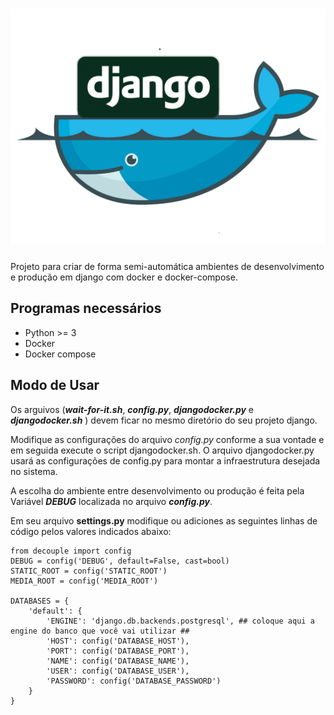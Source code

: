 ﻿


# ![Django-Docker](django-docker.png)
Projeto para criar de forma semi-automática ambientes de desenvolvimento e produção em django com docker e docker-compose.

## Programas necessários

 - Python >= 3
 - Docker
 - Docker compose

## Modo de Usar
Os arguivos (***wait-for-it.sh***, ***config.py***, ***djangodocker.py*** e ***djangodocker.sh*** ) devem ficar no mesmo diretório do seu projeto django.

 Modifique as configurações do arquivo *config.py* conforme a sua vontade e em seguida execute o script djangodocker.sh. O arquivo djangodocker.py usará as configurações de config.py para montar a infraestrutura desejada no sistema. 

 A escolha do ambiente entre desenvolvimento ou produção é feita pela Variável ***DEBUG*** localizada no arquivo ***config.py***.

Em seu arquivo **settings.py** modifique ou adiciones as seguintes linhas de código pelos valores indicados abaixo:

    from decouple import config
    DEBUG = config('DEBUG', default=False, cast=bool)
    STATIC_ROOT = config('STATIC_ROOT')
    MEDIA_ROOT = config('MEDIA_ROOT')
    
    DATABASES = {
        'default': {
            'ENGINE': 'django.db.backends.postgresql', ## coloque aqui a engine do banco que você vai utilizar ##
            'HOST': config('DATABASE_HOST'),
            'PORT': config('DATABASE_PORT'),
            'NAME': config('DATABASE_NAME'),
            'USER': config('DATABASE_USER'),
            'PASSWORD': config('DATABASE_PASSWORD')
        }
    }

